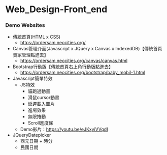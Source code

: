 # Web_Design-Front_end
### Demo Websites
* 傳統首頁(HTML x CSS)
  * https://ordersam.neocities.org/
* Canvas管理介面(Javascript x JQuery x Canvas x IndexedDB)【傳統首頁賣家管理點進去】
  * https://ordersam.neocities.org/canvas/canvas.html
* Bootstrap行動版【傳統首頁右上角行動版點進去】
  * https://ordersam.neocities.org/bootstrap/baby_mobil-1.html
* Javascript簡單特效
  * JS特效
    * 貓跑過動畫
    * 滑鼠cursor動畫
    * 延遲載入圖片
    * 進場效果
    * 無限捲動
	* Scroll進度條
  * Demo影片：https://youtu.be/eJKxyiVVqdI
* JQueryDatepicker
  * 西元日期 + 時分
  * 民國日期
